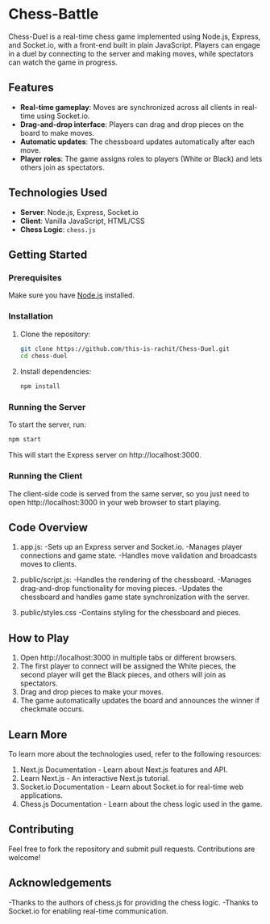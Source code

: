 # Chess-Battle

Chess-Duel is a real-time chess game implemented using Node.js, Express, and Socket.io, with a front-end built in plain JavaScript. Players can engage in a duel by connecting to the server and making moves, while spectators can watch the game in progress.

## Features

- **Real-time gameplay**: Moves are synchronized across all clients in real-time using Socket.io.
- **Drag-and-drop interface**: Players can drag and drop pieces on the board to make moves.
- **Automatic updates**: The chessboard updates automatically after each move.
- **Player roles**: The game assigns roles to players (White or Black) and lets others join as spectators.

## Technologies Used

- **Server**: Node.js, Express, Socket.io
- **Client**: Vanilla JavaScript, HTML/CSS
- **Chess Logic**: `chess.js`

## Getting Started

### Prerequisites
Make sure you have [Node.js](https://nodejs.org/) installed.

### Installation
1. Clone the repository:
    ```bash
    git clone https://github.com/this-is-rachit/Chess-Duel.git
    cd chess-duel
    ```

2. Install dependencies:
    ```bash
    npm install
    ```

### Running the Server
To start the server, run:
```bash
npm start
```
This will start the Express server on http://localhost:3000.

### Running the Client
The client-side code is served from the same server, so you just need to open http://localhost:3000 in your web browser to start playing.

## Code Overview

1. app.js: 
-Sets up an Express server and Socket.io.
-Manages player connections and game state.
-Handles move validation and broadcasts moves to clients.

2. public/script.js:
-Handles the rendering of the chessboard.
-Manages drag-and-drop functionality for moving pieces.
-Updates the chessboard and handles game state synchronization with the server.

3. public/styles.css
-Contains styling for the chessboard and pieces.

## How to Play

1. Open http://localhost:3000 in multiple tabs or different browsers.
2. The first player to connect will be assigned the White pieces, the second player will get the Black pieces, and others will join as spectators.
3. Drag and drop pieces to make your moves.
4. The game automatically updates the board and announces the winner if checkmate occurs.

## Learn More

To learn more about the technologies used, refer to the following resources:
1. Next.js Documentation - Learn about Next.js features and API.
2. Learn Next.js - An interactive Next.js tutorial.
3. Socket.io Documentation - Learn about Socket.io for real-time web applications.
4. Chess.js Documentation - Learn about the chess logic used in the game.

## Contributing

Feel free to fork the repository and submit pull requests. Contributions are welcome!

## Acknowledgements

-Thanks to the authors of chess.js for providing the chess logic.
-Thanks to Socket.io for enabling real-time communication.
